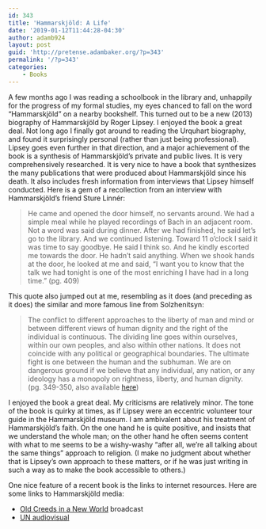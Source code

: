 ```yaml
---
id: 343
title: 'Hammarskjöld: A Life'
date: '2019-01-12T11:44:28-04:30'
author: adamb924
layout: post
guid: 'http://pretense.adambaker.org/?p=343'
permalink: '/?p=343'
categories:
    - Books
---
```


A few months ago I was reading a schoolbook in the library and, unhappily for the progress of my formal studies, my eyes chanced to fall on the word “Hammarskjöld” on a nearby bookshelf. This turned out to be a new (2013) biography of Hammarskjöld by Roger Lipsey. I enjoyed the book a great deal. Not long ago I finally got around to reading the Urquhart biography, and found it surprisingly personal (rather than just being professional). Lipsey goes even further in that direction, and a major achievement of the book is a synthesis of Hammarskjöld’s private and public lives. It is very comprehensively researched. It is very nice to have a book that synthesizes the many publications that were produced about Hammarskjöld since his death. It also includes fresh information from interviews that Lipsey himself conducted. Here is a gem of a recollection from an interview with Hammarskjöld’s friend Sture Linnér:

> He came and opened the door himself, no servants around. We had a simple meal while he played recordings of Bach in an adjacent room. Not a word was said during dinner. After we had finished, he said let’s go to the library. And we continued listening. Toward 11 o’clock I said it was time to say goodbye. He said I think so. And he kindly escorted me towards the door. He hadn’t said anything. When we shook hands at the door, he looked at me and said, “I want you to know that the talk we had tonight is one of the most enriching I have had in a long time.” (pg. 409)

This quote also jumped out at me, resembling as it does (and preceding as it does) the similar and more famous line from Solzhenitsyn:

> The conflict to different approaches to the liberty of man and mind or between different views of human dignity and the right of the individual is continuous. The dividing line goes within ourselves, within our own peoples, and also within other nations. It does not coincide with any political or geographical boundaries. The ultimate fight is one between the human and the subhuman. We are on dangerous ground if we believe that any individual, any nation, or any ideology has a monopoly on rightness, liberty, and human dignity. (pg. 349-350, also available [here](https://www.daghammarskjold.se/dag-hammarskjold/quotes/))

I enjoyed the book a great deal. My criticisms are relatively minor. The tone of the book is quirky at times, as if Lipsey were an eccentric volunteer tour guide in the Hammarskjöld museum. I am ambivalent about his treatment of Hammarskjöld’s faith. On the one hand he is quite positive, and insists that we understand the whole man; on the other hand he often seems content with what to me seems to be a wishy-washy “after all, we’re all talking about the same things” approach to religion. (I make no judgment about whether that is Lipsey’s own approach to these matters, or if he was just writing in such a way as to make the book accessible to others.)

One nice feature of a recent book is the links to internet resources. Here are some links to Hammarskjöld media:

- [Old Creeds in a New World](https://thisibelieve.org/essay/16608/) broadcast
- [UN audiovisual](https://www.unmultimedia.org/avlibrary/search/search.jsp?fromManualDate=&toManualDate=&decade=1960&decade=1950&q=Hammarskj%C3%B6ld&lang=)